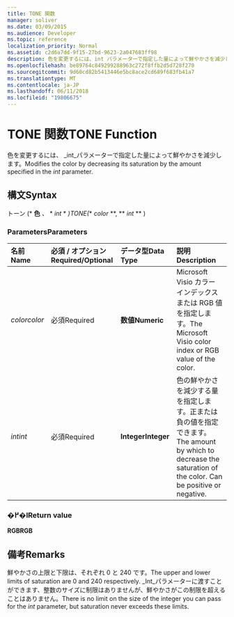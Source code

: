 ```yaml
---
title: TONE 関数
manager: soliver
ms.date: 03/09/2015
ms.audience: Developer
ms.topic: reference
localization_priority: Normal
ms.assetid: c2d6a7dd-9f15-27bd-9623-2a047683ff98
description: 色を変更するには、int パラメーターで指定した量によって鮮やかさを減少します。
ms.openlocfilehash: be89764c849299288963c272f8ffb2d5d728f270
ms.sourcegitcommit: 9d60cd82b5413446e5bc8ace2cd689f683fb41a7
ms.translationtype: MT
ms.contentlocale: ja-JP
ms.lasthandoff: 06/11/2018
ms.locfileid: "19806675"
---
```

# <a name="tone-function"></a><span data-ttu-id="c155f-103">TONE 関数</span><span class="sxs-lookup"><span data-stu-id="c155f-103">TONE Function</span></span>

<span data-ttu-id="c155f-104">色を変更するには、 _int_パラメーターで指定した量によって鮮やかさを減少します。</span><span class="sxs-lookup"><span data-stu-id="c155f-104">Modifies the color by decreasing its saturation by the amount specified in the  _int_ parameter.</span></span> 
  
## <a name="syntax"></a><span data-ttu-id="c155f-105">構文</span><span class="sxs-lookup"><span data-stu-id="c155f-105">Syntax</span></span>

<span data-ttu-id="c155f-106">トーン (* **色** *、* * *int* * *)</span><span class="sxs-lookup"><span data-stu-id="c155f-106">TONE(** *color* **, ** *int* ** )</span></span> 
  
### <a name="parameters"></a><span data-ttu-id="c155f-107">Parameters</span><span class="sxs-lookup"><span data-stu-id="c155f-107">Parameters</span></span>

|<span data-ttu-id="c155f-108">**名前**</span><span class="sxs-lookup"><span data-stu-id="c155f-108">**Name**</span></span>|<span data-ttu-id="c155f-109">**必須 / オプション**</span><span class="sxs-lookup"><span data-stu-id="c155f-109">**Required/Optional**</span></span>|<span data-ttu-id="c155f-110">**データ型**</span><span class="sxs-lookup"><span data-stu-id="c155f-110">**Data Type**</span></span>|<span data-ttu-id="c155f-111">**説明**</span><span class="sxs-lookup"><span data-stu-id="c155f-111">**Description**</span></span>|
|:-----|:-----|:-----|:-----|
| <span data-ttu-id="c155f-112">_color_</span><span class="sxs-lookup"><span data-stu-id="c155f-112">_color_</span></span> <br/> |<span data-ttu-id="c155f-113">必須</span><span class="sxs-lookup"><span data-stu-id="c155f-113">Required</span></span>  <br/> |<span data-ttu-id="c155f-114">**数値**</span><span class="sxs-lookup"><span data-stu-id="c155f-114">**Numeric**</span></span> <br/> |<span data-ttu-id="c155f-115">Microsoft Visio カラー インデックスまたは RGB 値を指定します。</span><span class="sxs-lookup"><span data-stu-id="c155f-115">The Microsoft Visio color index or RGB value of the color.</span></span>  <br/> |
| <span data-ttu-id="c155f-116">_int_</span><span class="sxs-lookup"><span data-stu-id="c155f-116">_int_</span></span> <br/> |<span data-ttu-id="c155f-117">必須</span><span class="sxs-lookup"><span data-stu-id="c155f-117">Required</span></span>  <br/> |<span data-ttu-id="c155f-118">**Integer**</span><span class="sxs-lookup"><span data-stu-id="c155f-118">**Integer**</span></span> <br/> |<span data-ttu-id="c155f-p101">色の鮮やかさを減少する量を指定します。正または負の値を指定できます。</span><span class="sxs-lookup"><span data-stu-id="c155f-p101">The amount by which to decrease the saturation of the color. Can be positive or negative.</span></span>  <br/> |
   
### <a name="return-value"></a><span data-ttu-id="c155f-121">�߂�l</span><span class="sxs-lookup"><span data-stu-id="c155f-121">Return value</span></span>

 <span data-ttu-id="c155f-122">**RGB**</span><span class="sxs-lookup"><span data-stu-id="c155f-122">**RGB**</span></span>
  
## <a name="remarks"></a><span data-ttu-id="c155f-123">備考</span><span class="sxs-lookup"><span data-stu-id="c155f-123">Remarks</span></span>

<span data-ttu-id="c155f-124">鮮やかさの上限と下限は、それぞれ 0 と 240 です。</span><span class="sxs-lookup"><span data-stu-id="c155f-124">The upper and lower limits of saturation are 0 and 240 respectively.</span></span> <span data-ttu-id="c155f-125">_Int_パラメーターに渡すことができます、整数のサイズに制限はありませんが、鮮やかさがこの制限を超えることはありません。</span><span class="sxs-lookup"><span data-stu-id="c155f-125">There is no limit on the size of the integer you can pass for the  _int_ parameter, but saturation never exceeds these limits.</span></span> 
  

